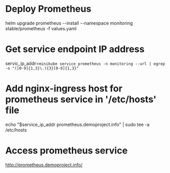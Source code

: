 # Deploy Prometheus
helm upgrade prometheus --install --namespace monitoring stable/prometheus -f values.yaml

# Get service endpoint IP address
servic_ip_addr=`minikube service prometheus -n monitoring --url | egrep -o "([0-9]{1,3}\.){3}[0-9]{1,3}"`


# Add nginx-ingress host for prometheus service in '/etc/hosts' file
echo "$service_ip_addr prometheus.demoproject.info" | sudo tee -a /etc/hosts

# Access prometheus service
http://prometheus.demoproject.info/
